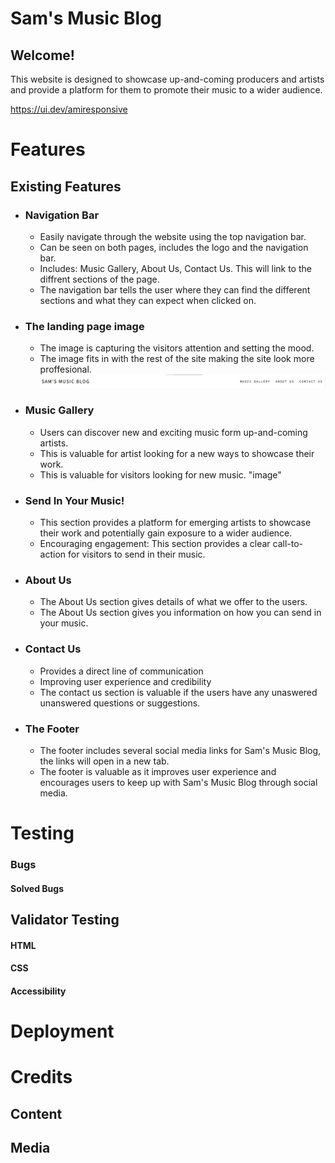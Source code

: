 # Sam's Music Blog

## Welcome!

This website is designed to showcase up-and-coming producers and artists and provide a platform for them to promote their music to a wider audience.

https://ui.dev/amiresponsive

# Features

## Existing Features

* ### Navigation Bar
  * Easily navigate through the website using the top navigation bar.
  * Can be seen on both pages, includes the logo and the navigation bar.
  * Includes: Music Gallery, About Us, Contact Us. This will link to the diffrent sections of the page.
  * The navigation bar tells the user where they can find the different sections and what they can expect when clicked on.  


* ### The landing page image
  * The image is capturing the visitors attention and setting the mood.
  * The image fits in with the rest of the site making the site look more proffesional.
![Screenshot of the navigation bar.](assets/images/navigation-Bar.jpg)
* ### Music Gallery
  * Users can discover new and exciting music form up-and-coming artists.
  * This is valuable for artist looking for a new ways to showcase their work.
  * This is valuable for visitors looking for new music.
"image"

* ### Send In Your Music!
  * This section provides a platform for emerging artists to showcase their work and potentially gain exposure to a wider audience.
  * Encouraging engagement: This section provides a clear call-to-action for visitors to send in their music.

* ### About Us
  * The About Us section gives details of what we offer to the users.
  * The About Us section gives you information on how you can send in your music. 

* ### Contact Us
  * Provides a direct line of communication
  * Improving user experience and credibility
  * The contact us section is valuable if the users have any unaswered unanswered questions or suggestions.

* ### The Footer
  * The footer includes several social media links for Sam's Music Blog, the links will open in a new tab.
  * The footer is valuable as it improves user experience and encourages users to keep up with Sam's Music Blog through social media.
# Testing

### Bugs
#### Solved Bugs

## Validator Testing
#### HTML
#### CSS
#### Accessibility

# Deployment

# Credits
## Content
## Media